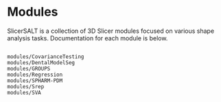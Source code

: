 # Modules

SlicerSALT is a collection of 3D Slicer modules focused on various shape analysis tasks. Documentation for each module is below.

```{toctree}

modules/CovarianceTesting
modules/DentalModelSeg
modules/GROUPS
modules/Regression
modules/SPHARM-PDM
modules/Srep
modules/SVA